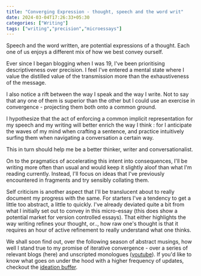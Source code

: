 ```yaml
---
title: "Converging Expression - thought, speech and the word writ"
date: 2024-03-04T17:26:33+05:30
categories: ["Writing"]
tags: ["writing","precision","microessays"]
---
```


Speech and the word written, are potential expressions of a
thought. Each one of us enjoys a different mix of how we best convey
ourself.  

Ever since I began blogging when I was 19, I've been prioritising
descriptiveness over precision. I feel I've entered a
mental state where I value the distilled value of the transmission
more than the exhaustiveness of the message.  

I also notice a rift between the way I speak and the way I write. Not
to say that any one of them is superior than the other but I could use
an exercise in convergence - projecting them both onto a common
ground.  

I hypothesize that the act of enforcing a common implicit
representation for my speech and my writing will better enrich the way
I think : for I anticipate the waves of my mind 
when crafting a sentence, and practice intuitively surfing them when
navigating a conversation a certain way.  

This in turn should help me be a better thinker, writer and
conversationalist.  

On to the pragmatics of accelerating this intent into consequences,
I'll be writing more often than usual and would keep it slightly aloof
than what I'm reading currently. Instead, I'll focus on ideas that
I've previously encountered in fragments and try sensibly collating
them.  

Self criticism is another aspect that I'll be translucent about to
really document my progress with the same. For starters I've a
tendency to get a little too abstract, a little to quickly. I've
already deviated quite a bit from what I initially set out to convey
in this micro-essay (this does show a potential market for version
controlled essays). That either highlights the way writing refines
your thought, or.., how raw one's thought is that it requires an hour
of active refinement to really understand what one thinks.  

We shall soon find out, over the following season of abstract musings,
how well I stand true to my promise of iterative convergence - over a
series of relevant blogs (here) and unscripted monologues
([youtube](https://youtube.com/@rajp152k?si=oOuktOD2UUQVnOLL)). If
you'd like to know what goes on under the hood with a higher frequency
of updates, checkout the [ideation
buffer](https://buffer.thebitmage.com/).  
